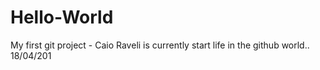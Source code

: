 # Hello-World
My first git project - Caio Raveli is currently start life in the github world.. 18/04/201
